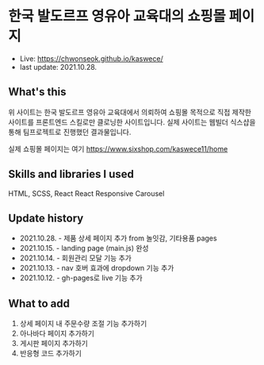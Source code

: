 # 한국 발도르프 영유아 교육대의 쇼핑몰 페이지

- Live: https://chwonseok.github.io/kaswece/
- last update: 2021.10.28.

## What's this

위 사이트는 한국 발도르프 영유아 교육대에서 의뢰하여 쇼핑몰 목적으로 직접 제작한 사이트를 프론트엔드 스킬로만 클로닝한 사이트입니다.
실제 사이트는 웹빌더 식스샵을 통해 팀프로젝트로 진행했던 결과물입니다.

실제 쇼핑몰 페이지는 여기 https://www.sixshop.com/kaswece11/home

## Skills and libraries I used

HTML, SCSS, React
React Responsive Carousel

## Update history

- 2021.10.28. - 제품 상세 페이지 추가 from 놀잇감, 기타용품 pages
- 2021.10.15. - landing page (main.js) 완성
- 2021.10.14. - 회원관리 모달 기능 추가
- 2021.10.13. - nav 호버 효과에 dropdown 기능 추가
- 2021.10.12. - gh-pages로 live 기능 추가

## What to add

1. 상세 페이지 내 주문수량 조절 기능 추가하기
2. 아나바다 페이지 추가하기
3. 게시판 페이지 추가하기
4. 반응형 코드 추가하기
